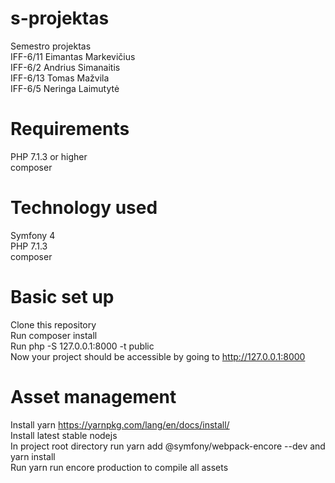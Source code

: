 # s-projektas
Semestro projektas  
IFF-6/11 Eimantas Markevičius  
IFF-6/2 Andrius Simanaitis  
IFF-6/13 Tomas Mažvila  
IFF-6/5 Neringa Laimutytė


# Requirements
PHP 7.1.3 or higher  
composer

# Technology used  
Symfony 4  
PHP 7.1.3  
composer

# Basic set up
Clone this repository  
Run composer install  
Run php -S 127.0.0.1:8000 -t public  
Now your project should be accessible by going to http://127.0.0.1:8000

# Asset management
Install yarn https://yarnpkg.com/lang/en/docs/install/  
Install latest stable nodejs  
In project root directory run yarn add @symfony/webpack-encore --dev and yarn install  
Run yarn run encore production to compile all assets

